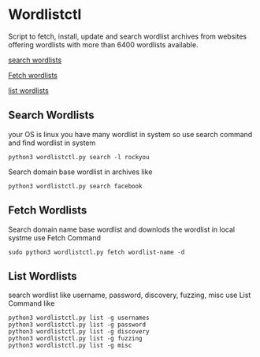 # Wordlistctl

Script to fetch, install, update and search wordlist archives from websites offering wordlists with more than 6400 wordlists available.

[search wordlists](#search-wordlists)

[Fetch wordlists](#fetch-wordlists)

[list wordlists](#list-wordlists)


## Search Wordlists 

your OS is linux you have many wordlist in system so use search command and find wordlist in system 

    python3 wordlistctl.py search -l rockyou 
     
Search domain base wordlist in archives like

    python3 wordlistctl.py search facebook

     
## Fetch Wordlists

Search domain name base wordlist and downlods the wordlist in local systme use Fetch Command 

    sudo python3 wordlistctl.py fetch wordlist-name -d
     
     
## List Wordlists 

search wordlist like username, password, discovery, fuzzing, misc  use List Command like 

    python3 wordlistctl.py list -g usernames
    python3 wordlistctl.py list -g password
    python3 wordlistctl.py list -g discovery
    python3 wordlistctl.py list -g fuzzing
    python3 wordlistctl.py list -g misc
    
